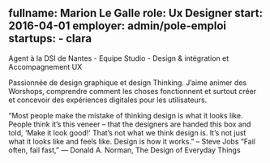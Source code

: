 fullname: Marion Le Galle
role: Ux Designer
start: 2016-04-01
employer: admin/pole-emploi
startups:
    - clara
---

Agent à la DSI de Nantes - Equipe Studio - Design & intégration et Accompagnement UX

Passionnée de design graphique et design Thinking. J’aime animer des Worshops, comprendre comment les choses fonctionnent et surtout créer et concevoir des expériences digitales pour les utilisateurs.

“Most people make the mistake of thinking design is what it looks like. People think it’s this veneer – that the designers are handed this box and told, ‘Make it look good!’ That’s not what we think design is. It’s not just what it looks like and feels like. Design is how it works.” – Steve Jobs
“Fail often, fail fast,” ― Donald A. Norman, The Design of Everyday Things
